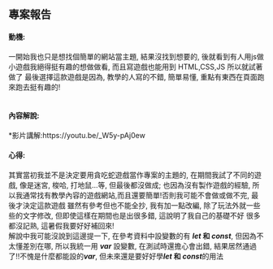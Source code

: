 <h2>專案報告</h2>

<h4>動機:</h4>

一開始我也只是想找個簡單的網站當主題, 結果沒找到想要的, 後就看到有人用js做小遊戲我絕得挺有趣的想做做看, 而且寫遊戲也能用到 HTML,CSS,JS 所以就試著做了
最後選擇這款遊戲是因為, 教學的人寫的不錯, 簡單易懂, 重點有東西在頁面跑來跑去挺有趣的!
</br>
</br>
<h4>內容解說:</h4>
*影片講解:https://youtu.be/_W5y-pAj0ew
<h4>心得:</h4>
    其實當初我並不是決定要用貪吃蛇遊戲當作專案的主題的, 在期間我試了不同的遊戲, 像是迷宮, 梭哈, 打地鼠...等, 但最後都沒做成;
也因為沒有製作遊戲的經驗, 所以我通常找有教學內容的遊戲網站,而且還要簡單!否則我可能不會做或做不完, 最後才決定這款遊戲
雖然有參考但也不能全抄, 我有加一點改編, 除了玩法外就一些些的文字修改, 但即使這樣在期間也是出很多錯, 這說明了我自己的基礎不好
很多都沒記熟, 這暑假我要好好補回來!</br>
    解說中我可能沒說到這邊提一下, 在參考資料中設變數的有 <strong><em>let</em> 和 <em>const</em></strong>, 但因為不太懂差別在哪, 所以我統一用 <strong><em>var</em></strong>
設變數, 在測試時還擔心會出錯, 結果居然通過了!!不愧是什麼都能設的<strong><em>var</em></strong>, 但未來還是要好好學<strong><em>let</em> 和 <em>const</em></strong>的用法</br>
